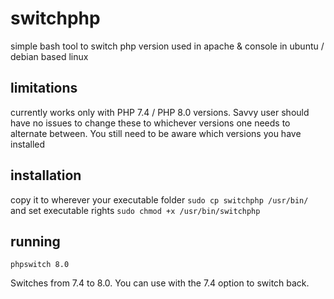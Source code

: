 # switchphp
simple bash tool to switch php version used in apache &amp; console in ubuntu / debian based linux

## limitations 
currently works only with PHP 7.4 / PHP 8.0 versions. Savvy user should have no issues to change these to whichever versions one needs to alternate between. You still need to be aware which versions you have installed

## installation
copy it to wherever your executable folder `sudo cp switchphp /usr/bin/` and set executable rights `sudo chmod +x /usr/bin/switchphp`

## running
`phpswitch 8.0` 

Switches from 7.4 to 8.0. You can use with the 7.4 option to switch back.

